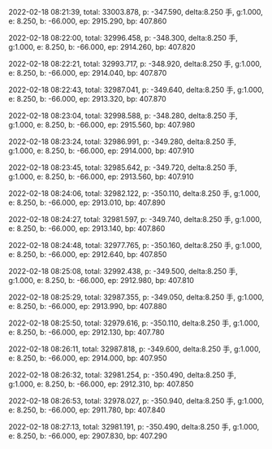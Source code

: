 2022-02-18 08:21:39, total: 33003.878, p: -347.590, delta:8.250 手, g:1.000, e: 8.250, b: -66.000, ep: 2915.290, bp: 407.860

2022-02-18 08:22:00, total: 32996.458, p: -348.300, delta:8.250 手, g:1.000, e: 8.250, b: -66.000, ep: 2914.260, bp: 407.820

2022-02-18 08:22:21, total: 32993.717, p: -348.920, delta:8.250 手, g:1.000, e: 8.250, b: -66.000, ep: 2914.040, bp: 407.870

2022-02-18 08:22:43, total: 32987.041, p: -349.640, delta:8.250 手, g:1.000, e: 8.250, b: -66.000, ep: 2913.320, bp: 407.870

2022-02-18 08:23:04, total: 32998.588, p: -348.280, delta:8.250 手, g:1.000, e: 8.250, b: -66.000, ep: 2915.560, bp: 407.980

2022-02-18 08:23:24, total: 32986.991, p: -349.280, delta:8.250 手, g:1.000, e: 8.250, b: -66.000, ep: 2914.000, bp: 407.910

2022-02-18 08:23:45, total: 32985.642, p: -349.720, delta:8.250 手, g:1.000, e: 8.250, b: -66.000, ep: 2913.560, bp: 407.910

2022-02-18 08:24:06, total: 32982.122, p: -350.110, delta:8.250 手, g:1.000, e: 8.250, b: -66.000, ep: 2913.010, bp: 407.890

2022-02-18 08:24:27, total: 32981.597, p: -349.740, delta:8.250 手, g:1.000, e: 8.250, b: -66.000, ep: 2913.140, bp: 407.860

2022-02-18 08:24:48, total: 32977.765, p: -350.160, delta:8.250 手, g:1.000, e: 8.250, b: -66.000, ep: 2912.640, bp: 407.850

2022-02-18 08:25:08, total: 32992.438, p: -349.500, delta:8.250 手, g:1.000, e: 8.250, b: -66.000, ep: 2912.980, bp: 407.810

2022-02-18 08:25:29, total: 32987.355, p: -349.050, delta:8.250 手, g:1.000, e: 8.250, b: -66.000, ep: 2913.990, bp: 407.880

2022-02-18 08:25:50, total: 32979.616, p: -350.110, delta:8.250 手, g:1.000, e: 8.250, b: -66.000, ep: 2912.130, bp: 407.780

2022-02-18 08:26:11, total: 32987.818, p: -349.600, delta:8.250 手, g:1.000, e: 8.250, b: -66.000, ep: 2914.000, bp: 407.950

2022-02-18 08:26:32, total: 32981.254, p: -350.490, delta:8.250 手, g:1.000, e: 8.250, b: -66.000, ep: 2912.310, bp: 407.850

2022-02-18 08:26:53, total: 32978.027, p: -350.940, delta:8.250 手, g:1.000, e: 8.250, b: -66.000, ep: 2911.780, bp: 407.840

2022-02-18 08:27:13, total: 32981.191, p: -350.490, delta:8.250 手, g:1.000, e: 8.250, b: -66.000, ep: 2907.830, bp: 407.290